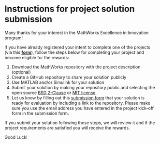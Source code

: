 # Instructions for project solution submission

Many thanks for your interest in the MathWorks Excellence in Innovation program!

If you have already registered your intent to complete one of the projects (via this <strong>[form](https://forms.office.com/Pages/ResponsePage.aspx?id=ETrdmUhDaESb3eUHKx3B5lOTzSa_A6lPqq2LJKzvpM5UMTBZRkc4UTRETjFERVRDWllQRE40OUFSQS4u)</strong>), follow the steps below for completing your project and become eligible for the rewards:

1. Download the MathWorks repository with the project description (optional)
2. Create a GitHub repository to share your solution publicly
3. Use MATLAB and/or Simulink for your solution
4. Submit your solution by making your repository public and selecting the open source [BSD 2-Clause](https://opensource.org/licenses/BSD-2-Clause) or [MIT license](https://opensource.org/licenses/MIT).
5. Let us know by filling out this [submission form](https://forms.office.com/Pages/ResponsePage.aspx?id=ETrdmUhDaESb3eUHKx3B5lOTzSa_A6lPqq2LJKzvpM5UOFVCUTM4UTFYT0wwMDZPTjAzVFVMR1RXRy4u) that your solution is ready for evaluation by including a link to the repository. Please make sure you use the email address you have entered in the project kick-off form in the submission form.

If you submit your solution following these steps, we will review it and if the project requirements are satisfied you will receive the rewards.

Good Luck!